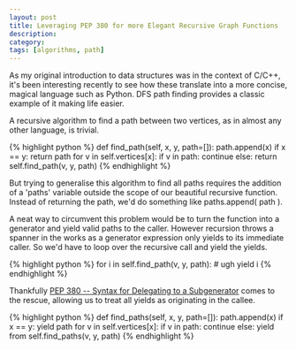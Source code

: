 ```yaml
---
layout: post
title: Leveraging PEP 380 for more Elegant Recursive Graph Functions
description:
category:
tags: [algorithms, path]
---
```


As my original introduction to data structures was in the context of C/C++, it's been interesting recently to see how these translate into a more concise, magical language such as Python. DFS path finding provides a classic example of it making life easier.

A recursive algorithm to find a path between two vertices, as in almost any other language, is trivial.

<!--break-->

{% highlight python %}
def find_path(self, x, y, path=[]):
    path.append(x)
    if x == y:
        return path
    for v in self.vertices[x]:
        if v in path:
            continue
        else:
            return self.find_path(v, y, path)
{% endhighlight %}

But trying to generalise this algorithm to find all paths requires the addition of a 'paths' variable outside the scope of our beautiful recursive function. Instead of returning the path, we'd do something like paths.append( path ).

A neat way to circumvent this problem would be to turn the function into a generator and yield valid paths to the caller. However recursion throws a spanner in the works as a generator expression only yields to its immediate caller. So we'd have to loop over the recursive call and yield the yields.

{% highlight python %}
for i in self.find_path(v, y, path): # ugh
    yield i
{% endhighlight %}

Thankfully [PEP 380 -- Syntax for Delegating to a Subgenerator](http://legacy.python.org/dev/peps/pep-0380/) comes to the rescue, allowing us to treat all yields as originating in the callee.

{% highlight python %}
def find_paths(self, x, y, path=[]):
    path.append(x)
    if x == y:
        yield path
    for v in self.vertices[x]:
        if v in path:
            continue
        else:
            yield from self.find_paths(v, y, path)
{% endhighlight %}
